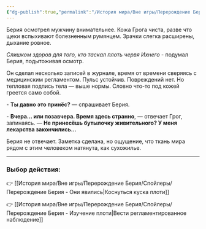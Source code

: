 ```yaml
---
{"dg-publish":true,"permalink":"/История мира/Вне игры/Перерождение Берия/Спойлеры/Перерождение Берия - Изучение Грога/","noteIcon":"","created":"2025-10-20T19:39:25.709+03:00","updated":"2025-10-21T21:32:56.310+03:00"}
---
```



Берия осмотрел мужчину внимательнее. Кожа Грога чиста, разве что щеки вспыхивают болезненным румянцем. Зрачки слегка расширены, дыхание ровное. 

*Слишком здоров для того, кто таскал плоть червя Ихнего* - подумал Берия, подытоживая осмотр.

Он сделал несколько записей в журнале, время от времени сверяясь с медицинским регламентом. Пульс устойчив. Повреждений нет. Но тепловая подпись тела — выше нормы. Словно что-то под кожей греется само собой.  

\- **Ты давно это принёс?** — спрашивает Берия.  

\- **Вчера... или позавчера. Время здесь странно**, — отвечает Грог, запинаясь. — **Не принесёшь бутылочку живительного? У меня лекарства закончились...**  

Берия не отвечает. Заметка сделана, но ощущение, что ткань мира рядом с этим человеком натянута, как сухожилье.  


---

### Выбор действия:

👉 [[История мира/Вне игры/Перерождение Берия/Спойлеры/Перерождение Берия - Они явились\|Коснуться куска плоти]]  

👉 [[История мира/Вне игры/Перерождение Берия/Спойлеры/Перерождение Берия - Изучение плоти\|Вести регламентированное наблюдение]]
